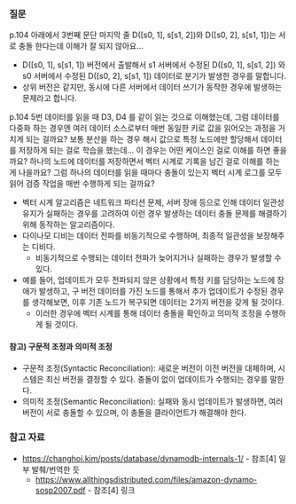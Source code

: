 

### 질문 
p.104 아래에서 3번째 문단 마지막 줄
D([s0, 1], s[s1, 2])와 D([s0, 2], s[s1, 1])는 서로 충돌 한다는데 이해가 잘 되지 않아요...

- D([s0, 1], s[s1, 1]) 버전에서 출발해서 s1 서버에서 수정된 D([s0, 1], s[s1, 2]) 와 s0 서버에서 수정된 D([s0, 2], s[s1, 1]) 데이터로 분기가 발생한 경우를 말합니다.
- 상위 버전은 같지만, 동시에 다른 서버에서 데이터 쓰기가 동작한 경우에 발생하는 문제라고 합니다.

p.104 5번
데이터를 읽을 때 D3, D4 를 같이 읽는 것으로 이해했는데, 그럼 데이터를 다중화 하는 경우엔 여러 데이터 소스로부터 매번 동일한 키로 값을 읽어오는 과정을 거치게 되는 걸까요?
보통 분산을 하는 경우 해시 값으로 특정 노드에만 할당해서 데이터를 저장하게 되는 걸로 학습을 했는데... 이 경우는 어떤 케이스인 걸로 이해를 하면 좋을까요? 하나의 노드에 데이터를 저장하면서 벡터 시계로 기록을 남긴 걸로 이해를 하는 게 나을까요? 그럼 하나의 데이터를 읽을 때마다 충돌이 있는지 벡터 시계 로그를 모두 읽어 검증 작업을 매번 수행하게 되는 걸까요?
- 벡터 시계 알고리즘은 네트워크 파티션 문제, 서버 장애 등으로 인해 데이터 일관성 유지가 실패하는 경우를 고려하여 이런 경우 발생하는 데이터 충돌 문제를 해결하기 위해 동작하는 알고리즘이다.
- 다이나모 디비는 데이터 전파를 비동기적으로 수행하며, 최종적 일관성을 보장해주는 디비다.
    - 비동기적으로 수행되는 데이터 전파가 늦어지거나 실패하는 경우가 발생할 수 있다.
- 예를 들어, 업데이트가 모두 전파되지 않은 상황에서 특정 키를 담당하는 노드에 장애가 발생하고, 구 버전 데이터를 가진 노드를 통해서 추가 업데이트가 수정된 경우를 생각해보면, 이후 기존 노드가 복구되면 데이터는 2가지 버전을 갖게 될 것이다.
    - 이러한 경우에 벡터 시계를 통해 데이터 충돌을 확인하고 의미적 조정을 수행하게 될 것이다.


#### 참고) 구문적 조정과 의미적 조정
- 구문적 조정(Syntactic Reconciliation): 새로운 버전이 이전 버전을 대체하며, 시스템은 최신 버전을 결정할 수 있다. 충돌이 없이 업데이트가 수행되는 경우를 말한다.
- 의미적 조정(Semantic Reconciliation): 실패와 동시 업데이트가 발생하면, 여러 버전이 서로 충돌할 수 있으며, 이 충돌을 클라이언트가 해결해야 한다.

### 참고 자료
- https://changhoi.kim/posts/database/dynamodb-internals-1/ - 참조[4] 일부 발췌/번역한 듯
    - https://www.allthingsdistributed.com/files/amazon-dynamo-sosp2007.pdf - 참조[4] 링크